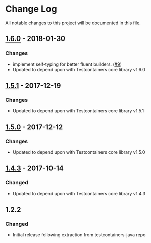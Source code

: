 # Change Log
All notable changes to this project will be documented in this file.

## [1.6.0] - 2018-01-30
### Changes
- implement self-typing for better fluent builders. ([\#9](https://github.com/testcontainers/testcontainers-java-module-oracle-xe/pull/9))
- Updated to depend upon with Testcontainers core library v1.6.0

## [1.5.1] - 2017-12-19
### Changes
- Updated to depend upon with Testcontainers core library v1.5.1

## [1.5.0] - 2017-12-12
### Changes
- Updated to depend upon with Testcontainers core library v1.5.0

## [1.4.3] - 2017-10-14
### Changed
- Updated to depend upon with Testcontainers core library v1.4.3

## 1.2.2
### Changed
- Initial release following extraction from testcontainers-java repo

[1.6.0]: https://github.com/testcontainers/testcontainers-java-module-oracle-xe/releases/tag/1.6.0
[1.5.1]: https://github.com/testcontainers/testcontainers-java-module-oracle-xe/releases/tag/1.5.1
[1.5.0]: https://github.com/testcontainers/testcontainers-java-module-oracle-xe/releases/tag/1.5.0
[1.4.3]: https://github.com/testcontainers/testcontainers-java-module-oracle-xe/releases/tag/1.4.3